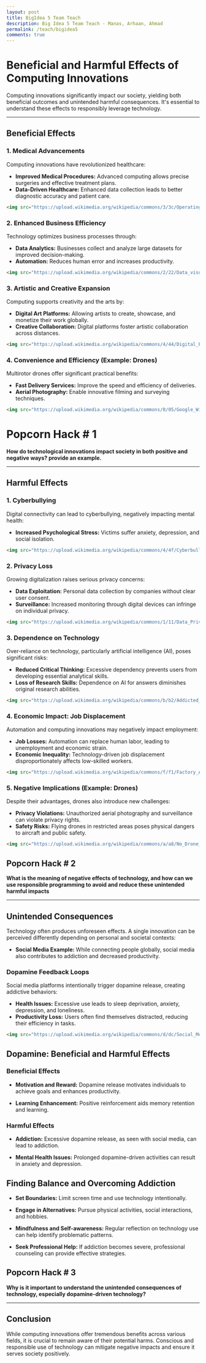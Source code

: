 ```yaml
---
layout: post
title: BigIdea 5 Team Teach
description: Big Idea 5 Team Teach - Manas, Arhaan, Ahmad
permalink: /teach/bigidea5
comments: true
---
```



# Beneficial and Harmful Effects of Computing Innovations

Computing innovations significantly impact our society, yielding both beneficial outcomes and unintended harmful consequences. It's essential to understand these effects to responsibly leverage technology.

---

## Beneficial Effects

### 1. Medical Advancements
Computing innovations have revolutionized healthcare:

- **Improved Medical Procedures:** Advanced computing allows precise surgeries and effective treatment plans.
- **Data-Driven Healthcare:** Enhanced data collection leads to better diagnostic accuracy and patient care.

```html
<img src="https://upload.wikimedia.org/wikipedia/commons/3/3c/Operating_Room_at_Brigham_and_Women%27s_Hospital.jpg" alt="Medical Technology" width="600">
```

### 2. Enhanced Business Efficiency
Technology optimizes business processes through:

- **Data Analytics:** Businesses collect and analyze large datasets for improved decision-making.
- **Automation:** Reduces human error and increases productivity.

```html
<img src="https://upload.wikimedia.org/wikipedia/commons/2/22/Data_visualization_process_v1.png" alt="Business Analytics" width="600">
```

### 3. Artistic and Creative Expansion
Computing supports creativity and the arts by:

- **Digital Art Platforms:** Allowing artists to create, showcase, and monetize their work globally.
- **Creative Collaboration:** Digital platforms foster artistic collaboration across distances.

```html
<img src="https://upload.wikimedia.org/wikipedia/commons/4/44/Digital_Painting_Workstation.jpg" alt="Digital Art Creation" width="600">
```

### 4. Convenience and Efficiency (Example: Drones)
Multirotor drones offer significant practical benefits:

- **Fast Delivery Services:** Improve the speed and efficiency of deliveries.
- **Aerial Photography:** Enable innovative filming and surveying techniques.

```html
<img src="https://upload.wikimedia.org/wikipedia/commons/0/05/Google_Wing_Drone_delivery.jpg" alt="Drone Delivery" width="600">
```

# Popcorn Hack # 1

**How do technological innovations impact society in both positive and negative ways? provide an example.**

---

## Harmful Effects

### 1. Cyberbullying
Digital connectivity can lead to cyberbullying, negatively impacting mental health:

- **Increased Psychological Stress:** Victims suffer anxiety, depression, and social isolation.

```html
<img src="https://upload.wikimedia.org/wikipedia/commons/4/4f/Cyberbullying.jpg" alt="Cyberbullying" width="600">
```

### 2. Privacy Loss
Growing digitalization raises serious privacy concerns:

- **Data Exploitation:** Personal data collection by companies without clear user consent.
- **Surveillance:** Increased monitoring through digital devices can infringe on individual privacy.

```html
<img src="https://upload.wikimedia.org/wikipedia/commons/1/11/Data_Privacy.jpg" alt="Privacy Concern" width="600">
```

### 3. Dependence on Technology
Over-reliance on technology, particularly artificial intelligence (AI), poses significant risks:

- **Reduced Critical Thinking:** Excessive dependency prevents users from developing essential analytical skills.
- **Loss of Research Skills:** Dependence on AI for answers diminishes original research abilities.

```html
<img src="https://upload.wikimedia.org/wikipedia/commons/b/b2/Addicted_to_Technology.jpg" alt="Technology Dependence" width="600">
```

### 4. Economic Impact: Job Displacement
Automation and computing innovations may negatively impact employment:

- **Job Losses:** Automation can replace human labor, leading to unemployment and economic strain.
- **Economic Inequality:** Technology-driven job displacement disproportionately affects low-skilled workers.

```html
<img src="https://upload.wikimedia.org/wikipedia/commons/f/f1/Factory_Automation_Robotics.jpg" alt="Job Automation" width="600">
```

### 5. Negative Implications (Example: Drones)
Despite their advantages, drones also introduce new challenges:

- **Privacy Violations:** Unauthorized aerial photography and surveillance can violate privacy rights.
- **Safety Risks:** Flying drones in restricted areas poses physical dangers to aircraft and public safety.

```html
<img src="https://upload.wikimedia.org/wikipedia/commons/a/a8/No_Drone_Zone_Sign.jpg" alt="Drone Risk" width="600">
```

## Popcorn Hack # 2

**What is the meaning of negative effects of technology, and how can we use responsible programming to avoid and reduce these unintended harmful impacts**

---

## Unintended Consequences

Technology often produces unforeseen effects. A single innovation can be perceived differently depending on personal and societal contexts:

- **Social Media Example:** While connecting people globally, social media also contributes to addiction and decreased productivity.

### Dopamine Feedback Loops
Social media platforms intentionally trigger dopamine release, creating addictive behaviors:

- **Health Issues:** Excessive use leads to sleep deprivation, anxiety, depression, and loneliness.
- **Productivity Loss:** Users often find themselves distracted, reducing their efficiency in tasks.

```html
<img src="https://upload.wikimedia.org/wikipedia/commons/d/dc/Social_Media_Addiction.png" alt="Social Media Addiction" width="600">
```
## Dopamine: Beneficial and Harmful Effects

### Beneficial Effects

- **Motivation and Reward:** Dopamine release motivates individuals to achieve goals and enhances productivity.

- **Learning Enhancement:** Positive reinforcement aids memory retention and learning.

### Harmful Effects

- **Addiction:** Excessive dopamine release, as seen with social media, can lead to addiction.

- **Mental Health Issues:** Prolonged dopamine-driven activities can result in anxiety and depression.

## Finding Balance and Overcoming Addiction

- **Set Boundaries:** Limit screen time and use technology intentionally.

- **Engage in Alternatives:** Pursue physical activities, social interactions, and hobbies.

- **Mindfulness and Self-awareness:** Regular reflection on technology use can help identify problematic patterns.

- **Seek Professional Help:** If addiction becomes severe, professional counseling can provide effective strategies.

## Popcorn Hack # 3

**Why is it important to understand the unintended consequences of technology, especially dopamine-driven technology?**

---

## Conclusion

While computing innovations offer tremendous benefits across various fields, it is crucial to remain aware of their potential harms. Conscious and responsible use of technology can mitigate negative impacts and ensure it serves society positively.

